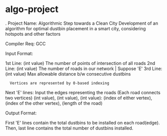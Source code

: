 # algo-project
.
Project Name: Algorithmic Step towards a Clean City
Development of an algorithm for optimal dustbin placement in a smart city, considering hotspots and other factors

Compiler Req: GCC

Input Format:

1st Line: (int value) The number of points of intersection of all roads 
2nd Line: (int value) The number of roads in our network | Suppose 'E'
3rd Line: (int value) Max allowable distance b/w consecutive dustbins

	  Vertices are represented by 0-based indexing

Next 'E' lines: Input the edges representing the roads (Each road connects two vertices)
(int value), (int value), (int value):	(index of either vertex), (index of the other vertex), (length of the road)



Output Format:

First 'E' lines contain the total dustbins to be installed on each road(edge).
Then, last line contains the total number of dustbins installed.
